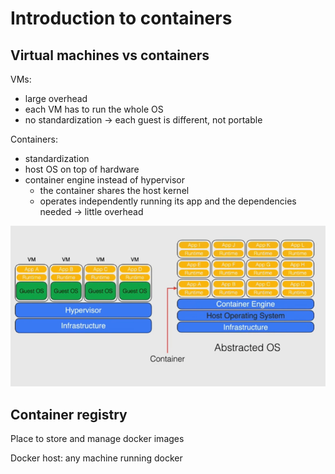 # Introduction to containers

## Virtual machines vs containers

VMs:

- large overhead
- each VM has to run the whole OS
- no standardization -> each guest is different, not portable

Containers:

- standardization
- host OS on top of hardware
- container engine instead of hypervisor
  - the container shares the host kernel
  - operates independently running its app and the dependencies needed -> little overhead

![comparison](ch8.1-introduction-to-containers.vms-vs-containers.png)

## Container registry

Place to store and manage docker images

Docker host: any machine running docker